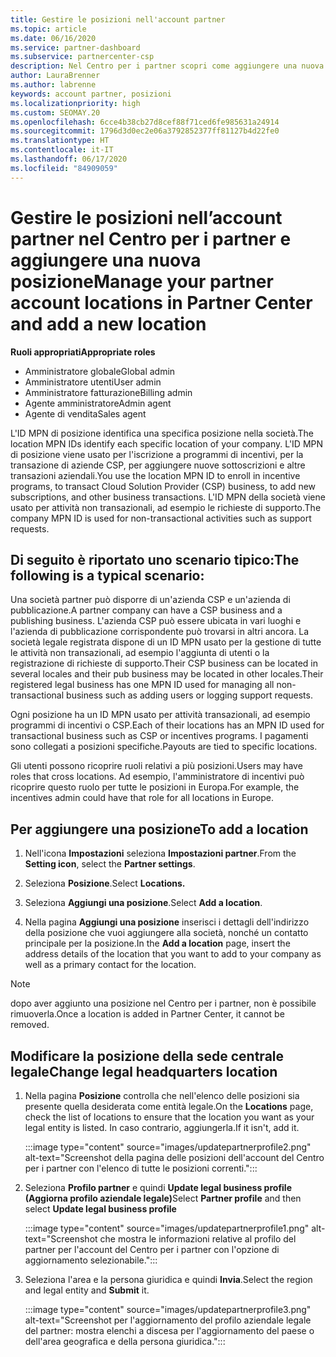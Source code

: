 ```yaml
---
title: Gestire le posizioni nell'account partner
ms.topic: article
ms.date: 06/16/2020
ms.service: partner-dashboard
ms.subservice: partnercenter-csp
description: Nel Centro per i partner scopri come aggiungere una nuova posizione e come viene usato l'ID MPN della posizione in programmi di incentivi, aziende CSP, abbonamenti e altre transazioni.
author: LauraBrenner
ms.author: labrenne
keywords: account partner, posizioni
ms.localizationpriority: high
ms.custom: SEOMAY.20
ms.openlocfilehash: 6cce4b38cb27d8cef88f71ced6fe985631a24914
ms.sourcegitcommit: 1796d3d0ec2e06a3792852377ff81127b4d22fe0
ms.translationtype: HT
ms.contentlocale: it-IT
ms.lasthandoff: 06/17/2020
ms.locfileid: "84909059"
---
```

# <a name="manage-your-partner-account-locations-in-partner-center-and-add-a-new-location"></a><span data-ttu-id="0e590-104">Gestire le posizioni nell’account partner nel Centro per i partner e aggiungere una nuova posizione</span><span class="sxs-lookup"><span data-stu-id="0e590-104">Manage your partner account locations in Partner Center and add a new location</span></span>

<span data-ttu-id="0e590-105">**Ruoli appropriati**</span><span class="sxs-lookup"><span data-stu-id="0e590-105">**Appropriate roles**</span></span>
- <span data-ttu-id="0e590-106">Amministratore globale</span><span class="sxs-lookup"><span data-stu-id="0e590-106">Global admin</span></span>
- <span data-ttu-id="0e590-107">Amministratore utenti</span><span class="sxs-lookup"><span data-stu-id="0e590-107">User admin</span></span>
- <span data-ttu-id="0e590-108">Amministratore fatturazione</span><span class="sxs-lookup"><span data-stu-id="0e590-108">Billing admin</span></span>
- <span data-ttu-id="0e590-109">Agente amministratore</span><span class="sxs-lookup"><span data-stu-id="0e590-109">Admin agent</span></span>
- <span data-ttu-id="0e590-110">Agente di vendita</span><span class="sxs-lookup"><span data-stu-id="0e590-110">Sales agent</span></span>

<span data-ttu-id="0e590-111">L'ID MPN di posizione identifica una specifica posizione nella società.</span><span class="sxs-lookup"><span data-stu-id="0e590-111">The location MPN IDs identify each specific location of your company.</span></span> <span data-ttu-id="0e590-112">L'ID MPN di posizione viene usato per l'iscrizione a programmi di incentivi, per la transazione di aziende CSP, per aggiungere nuove sottoscrizioni e altre transazioni aziendali.</span><span class="sxs-lookup"><span data-stu-id="0e590-112">You use the location MPN ID to enroll in incentive programs, to transact Cloud Solution Provider (CSP) business, to add new subscriptions, and other business transactions.</span></span> <span data-ttu-id="0e590-113">L'ID MPN della società viene usato per attività non transazionali, ad esempio le richieste di supporto.</span><span class="sxs-lookup"><span data-stu-id="0e590-113">The company MPN ID is used for non-transactional activities such as support requests.</span></span>

## <a name="the-following-is-a-typical-scenario"></a><span data-ttu-id="0e590-114">Di seguito è riportato uno scenario tipico:</span><span class="sxs-lookup"><span data-stu-id="0e590-114">The following is a typical scenario:</span></span>

<span data-ttu-id="0e590-115">Una società partner può disporre di un'azienda CSP e un'azienda di pubblicazione.</span><span class="sxs-lookup"><span data-stu-id="0e590-115">A partner company can have a CSP business and a publishing business.</span></span> <span data-ttu-id="0e590-116">L'azienda CSP può essere ubicata in vari luoghi e l'azienda di pubblicazione corrispondente può trovarsi in altri ancora. La società legale registrata dispone di un ID MPN usato per la gestione di tutte le attività non transazionali, ad esempio l'aggiunta di utenti o la registrazione di richieste di supporto.</span><span class="sxs-lookup"><span data-stu-id="0e590-116">Their CSP business can be located in several locales and their pub business may be located in other locales.Their registered legal business has one MPN ID used for managing all non-transactional business such as adding users or logging support requests.</span></span>


<span data-ttu-id="0e590-117">Ogni posizione ha un ID MPN usato per attività transazionali, ad esempio programmi di incentivi o CSP.</span><span class="sxs-lookup"><span data-stu-id="0e590-117">Each of their locations has an MPN ID used for transactional business such as CSP or incentives programs.</span></span> <span data-ttu-id="0e590-118">I pagamenti sono collegati a posizioni specifiche.</span><span class="sxs-lookup"><span data-stu-id="0e590-118">Payouts are tied to specific locations.</span></span>

<span data-ttu-id="0e590-119">Gli utenti possono ricoprire ruoli relativi a più posizioni.</span><span class="sxs-lookup"><span data-stu-id="0e590-119">Users may have roles that cross locations.</span></span> <span data-ttu-id="0e590-120">Ad esempio, l'amministratore di incentivi può ricoprire questo ruolo per tutte le posizioni in Europa.</span><span class="sxs-lookup"><span data-stu-id="0e590-120">For example, the incentives admin could have that role for all locations in Europe.</span></span>

## <a name="to-add-a-location"></a><span data-ttu-id="0e590-121">Per aggiungere una posizione</span><span class="sxs-lookup"><span data-stu-id="0e590-121">To add a location</span></span>

1. <span data-ttu-id="0e590-122">Nell'icona **Impostazioni** seleziona **Impostazioni partner**.</span><span class="sxs-lookup"><span data-stu-id="0e590-122">From the **Setting icon**, select the **Partner settings**.</span></span>

2. <span data-ttu-id="0e590-123">Seleziona **Posizione**.</span><span class="sxs-lookup"><span data-stu-id="0e590-123">Select **Locations.**</span></span>

3. <span data-ttu-id="0e590-124">Seleziona **Aggiungi una posizione**.</span><span class="sxs-lookup"><span data-stu-id="0e590-124">Select **Add a location**.</span></span>  

4. <span data-ttu-id="0e590-125">Nella pagina **Aggiungi una posizione** inserisci i dettagli dell'indirizzo della posizione che vuoi aggiungere alla società, nonché un contatto principale per la posizione.</span><span class="sxs-lookup"><span data-stu-id="0e590-125">In the **Add a location** page, insert the address details of the location that you want to add to your company as well as a primary contact for the location.</span></span>

> [!NOTE]
> <span data-ttu-id="0e590-126">dopo aver aggiunto una posizione nel Centro per i partner, non è possibile rimuoverla.</span><span class="sxs-lookup"><span data-stu-id="0e590-126">Once a location is added in Partner Center, it cannot be removed.</span></span>

## <a name="change-legal-headquarters-location"></a><span data-ttu-id="0e590-127">Modificare la posizione della sede centrale legale</span><span class="sxs-lookup"><span data-stu-id="0e590-127">Change legal headquarters location</span></span>

1. <span data-ttu-id="0e590-128">Nella pagina **Posizione** controlla che nell'elenco delle posizioni sia presente quella desiderata come entità legale.</span><span class="sxs-lookup"><span data-stu-id="0e590-128">On the **Locations** page, check the list of locations to ensure that the location you want as your legal entity is listed.</span></span> <span data-ttu-id="0e590-129">In caso contrario, aggiungerla.</span><span class="sxs-lookup"><span data-stu-id="0e590-129">If it isn't, add it.</span></span>

   :::image type="content" source="images/updatepartnerprofile2.png" alt-text="Screenshot della pagina delle posizioni dell'account del Centro per i partner con l'elenco di tutte le posizioni correnti.":::

2. <span data-ttu-id="0e590-131">Seleziona **Profilo partner** e quindi **Update legal business profile (Aggiorna profilo aziendale legale)**</span><span class="sxs-lookup"><span data-stu-id="0e590-131">Select **Partner profile** and then select **Update legal business profile**</span></span>

   :::image type="content" source="images/updatepartnerprofile1.png" alt-text="Screenshot che mostra le informazioni relative al profilo del partner per l'account del Centro per i partner con l'opzione di aggiornamento selezionabile.":::

3. <span data-ttu-id="0e590-133">Seleziona l'area e la persona giuridica e quindi **Invia**.</span><span class="sxs-lookup"><span data-stu-id="0e590-133">Select the region and legal entity and **Submit** it.</span></span>

   :::image type="content" source="images/updatepartnerprofile3.png" alt-text="Screenshot per l'aggiornamento del profilo aziendale legale del partner: mostra elenchi a discesa per l'aggiornamento del paese o dell'area geografica e della persona giuridica.":::
